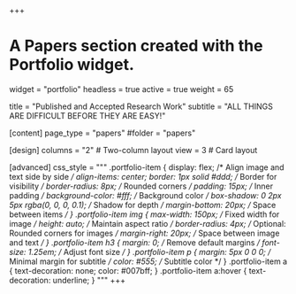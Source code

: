 +++
# A Papers section created with the Portfolio widget.
widget = "portfolio"
headless = true
active = true
weight = 65

title = "Published and Accepted Research Work"
subtitle = "ALL THINGS ARE DIFFICULT BEFORE THEY ARE EASY!"

[content]
  page_type = "papers"
  #folder = "papers"

[design]
  columns = "2"  # Two-column layout
  view = 3       # Card layout

[advanced]
  css_style = """
    .portfolio-item { 
      display: flex;                 /* Align image and text side by side */
      align-items: center;
      border: 1px solid #ddd;        /* Border for visibility */
      border-radius: 8px;            /* Rounded corners */
      padding: 15px;                 /* Inner padding */
      background-color: #fff;        /* Background color */
      box-shadow: 0 2px 5px rgba(0, 0, 0, 0.1); /* Shadow for depth */
      margin-bottom: 20px;           /* Space between items */
    }
    .portfolio-item img {
      max-width: 150px;              /* Fixed width for image */
      height: auto;                  /* Maintain aspect ratio */
      border-radius: 4px;            /* Optional: Rounded corners for images */
      margin-right: 20px;            /* Space between image and text */
    }
    .portfolio-item h3 {
      margin: 0;                     /* Remove default margins */
      font-size: 1.25em;             /* Adjust font size */
    }
    .portfolio-item p {
      margin: 5px 0 0 0;             /* Minimal margin for subtitle */
      color: #555;                   /* Subtitle color */
    }
    .portfolio-item a {
      text-decoration: none;
      color: #007bff;
    }
    .portfolio-item a:hover {
      text-decoration: underline;
    }
  """
+++